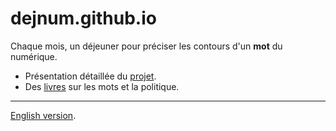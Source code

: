 # dejnum.github.io

Chaque mois, un déjeuner pour préciser les contours d'un **mot** du numérique.

* Présentation détaillée du [projet](PROJET.md).
* Des [livres](BOOKS.md) sur les mots et la politique.

---
[English version](/en/READMEen.md).
